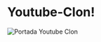 # Youtube-Clon!


![Portada Youtube Clon](https://github.com/DilinyerCR/Youtube-Clon/assets/91989762/8e367093-8a22-4901-b754-4d1f0c922a73)

